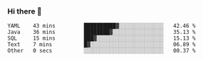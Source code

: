 ### Hi there 👋


<!--START_SECTION:waka-->

```text
YAML    43 mins         ██████████▓░░░░░░░░░░░░░░   42.46 %
Java    36 mins         ████████▓░░░░░░░░░░░░░░░░   35.13 %
SQL     15 mins         ███▓░░░░░░░░░░░░░░░░░░░░░   15.13 %
Text    7 mins          █▓░░░░░░░░░░░░░░░░░░░░░░░   06.89 %
Other   0 secs          ░░░░░░░░░░░░░░░░░░░░░░░░░   00.37 %
```

<!--END_SECTION:waka-->

<!--
**ssrahul96/ssrahul96** is a ✨ _special_ ✨ repository because its `README.md` (this file) appears on your GitHub profile.

Here are some ideas to get you started:

- 🔭 I’m currently working on ...
- 🌱 I’m currently learning ...
- 👯 I’m looking to collaborate on ...
- 🤔 I’m looking for help with ...
- 💬 Ask me about ...
- 📫 How to reach me: ...
- 😄 Pronouns: ...
- ⚡ Fun fact: ...
-->
